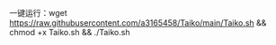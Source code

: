 一键运行：wget https://raw.githubusercontent.com/a3165458/Taiko/main/Taiko.sh && chmod +x Taiko.sh && ./Taiko.sh
